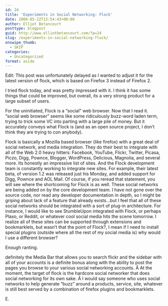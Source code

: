```yaml
---
id: 24
title: 'Experiments in Social Networking: Flock'
date: 2008-05-22T13:54:43+00:00
author: Elliot Betancourt
posttype: blogpost
guid: http://www.elliotbetancourt.com/?p=24
slug: /experiments-in-social-networking-flock/
onswipe_thumb:
  - SKIP
categories:
  - Uncategorized
format: aside
---
```

Edit: This post was unfortunately delayed as I wanted to adjust it for the latest version of flock, which is based on Firefox 3 instead of Firefox 2.

I tried flock today, and was pretty impressed with it. I think it has some things that could be improved, but overall, its a very strong product for a large subset of users.

For the uninitiated, Flock is a &#8220;social&#8221; web browser. Now that I read it. &#8220;social web browser&#8221; seems like some ridiculously buzz-word laden term, trying to trick some VC into parting with a large pile of money. But it accurately conveys what Flock is (and as an open source project, I don&#8217;t think they are trying to con anybody).

Flock is basically a Mozilla based browser (like firefox) with a great deal of social network, and media integration. They do their best to integrate with all of the Web 2.0 heavy hitters: Facebook, YouTube, Flickr, Twitter, Picasa, Piczo, Digg, Pownce, Blogger, WordPress, Delicious, Magnolia, and several more. Its honestly an impressive list of sites. And the Flock development team is constantly working to integrate new sites. For example, their latest beta, of version 1.2 was released just his Monday, and added support for Digg, Pownce and AOL Mail. Of course, if you reread that statement, you will see where the shortcoming for Flock is as well. These social networks are being added on by the core development team. I have not gone over the source code, nor read any developer documentation in depth, so I might be griping about lack of a feature that already exists&#8230;but I feel that all of these social networks should be integrated with a sort of plug-in architecture. For instance, I would like to see StumbleUpon integrated with Flock, or perhaps Plaxo, or Reddit, or whatever cool social media hits the scene tomorrow. I realize all of these sites can be supported through extensions and bookmarklets, but wasn&#8217;t that the point of Flock?, I mean if I need to install special plugins (outside where all the rest of my social media is) why would I use a different browser?

Enough ranting.

definitely the Media Bar that allows you to search flickr and the sidebar with all of your accounts is a definite bonus along with the ability to post the pages you browse to your various social networking accounts. Â At the moment, the target of flock is the hardcore social networker that does social networking for its own sake. Â I would say someone who uses social networks to help generate &#8220;buzz&#8221; around a products, service, site, whatever is still best served by a combination of firefox plugins and bookmarklets.

E.